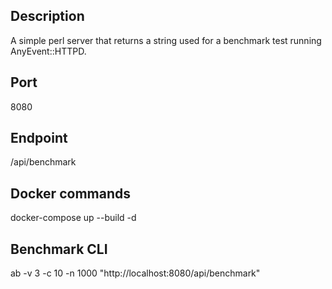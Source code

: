 ## Description
A simple perl server that returns a string used for a benchmark test running AnyEvent::HTTPD.

## Port 
8080

## Endpoint 
/api/benchmark 

## Docker commands
docker-compose up --build -d

## Benchmark CLI
ab -v 3 -c 10 -n 1000 "http://localhost:8080/api/benchmark" 
